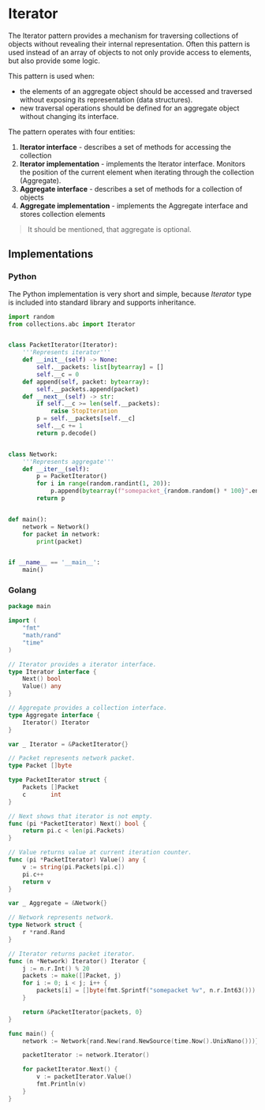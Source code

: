 # Iterator
The Iterator pattern provides a mechanism for traversing collections of objects without revealing their internal representation. Often this pattern is used instead of an array of objects to not only provide access to elements, but also provide some logic.

This pattern is used when:
- the elements of an aggregate object should be accessed and traversed without exposing its representation (data structures).
- new traversal operations should be defined for an aggregate object without changing its interface.

The pattern operates with four entities:

1. **Iterator interface** - describes a set of methods for accessing the collection
2. **Iterator implementation** - implements the Iterator interface. Monitors the position of the current element when iterating through the collection (Aggregate).
3. **Aggregate interface** - describes a set of methods for a collection of objects
4. **Aggregate implementation** - implements the Aggregate interface and stores collection elements

> It should be mentioned, that aggregate is optional.

## Implementations

### Python

The Python implementation is very short and simple, because *Iterator* type is included into standard library and supports inheritance.

```python
import random
from collections.abc import Iterator


class PacketIterator(Iterator):
    '''Represents iterator'''
    def __init__(self) -> None:
        self.__packets: list[bytearray] = []
        self.__c = 0
    def append(self, packet: bytearray):
        self.__packets.append(packet)
    def __next__(self) -> str:
        if self.__c >= len(self.__packets):
            raise StopIteration
        p = self.__packets[self.__c]
        self.__c += 1
        return p.decode()


class Network:
    '''Represents aggregate'''
    def __iter__(self):
        p = PacketIterator()
        for i in range(random.randint(1, 20)):
            p.append(bytearray(f"somepacket_{random.random() * 100}".encode()))
        return p


def main():
    network = Network()
    for packet in network:
        print(packet)


if __name__ == '__main__':
    main()

```

### Golang

```go
package main

import (
	"fmt"
	"math/rand"
	"time"
)

// Iterator provides a iterator interface.
type Iterator interface {
	Next() bool
	Value() any
}

// Aggregate provides a collection interface.
type Aggregate interface {
	Iterator() Iterator
}

var _ Iterator = &PacketIterator{}

// Packet represents network packet.
type Packet []byte

type PacketIterator struct {
	Packets []Packet
	c       int
}

// Next shows that iterator is not empty.
func (pi *PacketIterator) Next() bool {
	return pi.c < len(pi.Packets)
}

// Value returns value at current iteration counter. 
func (pi *PacketIterator) Value() any {
	v := string(pi.Packets[pi.c])
	pi.c++
	return v
}

var _ Aggregate = &Network{}

// Network represents network.
type Network struct {
	r *rand.Rand
}

// Iterator returns packet iterator.
func (n *Network) Iterator() Iterator {
	j := n.r.Int() % 20
	packets := make([]Packet, j)
	for i := 0; i < j; i++ {
		packets[i] = []byte(fmt.Sprintf("somepacket %v", n.r.Int63()))
	}

	return &PacketIterator{packets, 0}
}

func main() {
	network := Network{rand.New(rand.NewSource(time.Now().UnixNano()))}

	packetIterator := network.Iterator()

	for packetIterator.Next() {
		v := packetIterator.Value()
		fmt.Println(v)
	}
}
```